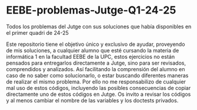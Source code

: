 # EEBE-problemas-Jutge-Q1-24-25
Todos los problemas del Jutge con sus soluciones que había disponibles en el primer quadri de 24-25

Este repositorio tiene el objetivo único y exclusivo de ayudar, proveyendo de mis soluciones, a cualquier alumno que esté cursando la materia de informática 1 en la facultad EEBE de la UPC, estos ejercicios no están pensados para entregarlos directamente a Jutge, sino para ser revisados, comprendidos y analizados. Así facilitando la comprensión del alumno en caso de no saber como solucionarlo, o estar buscando diferentes maneras de realizar el mismo problema. Por ello no me responsabilizo de cualquier mal uso de estos códigos, incluyendo las posibles consecuencias de copiar directamente uno de estos códigos en Jutge. Os invito a revisar los códigos y al menos cambiar el nombre de las variables y los doctests privados.
